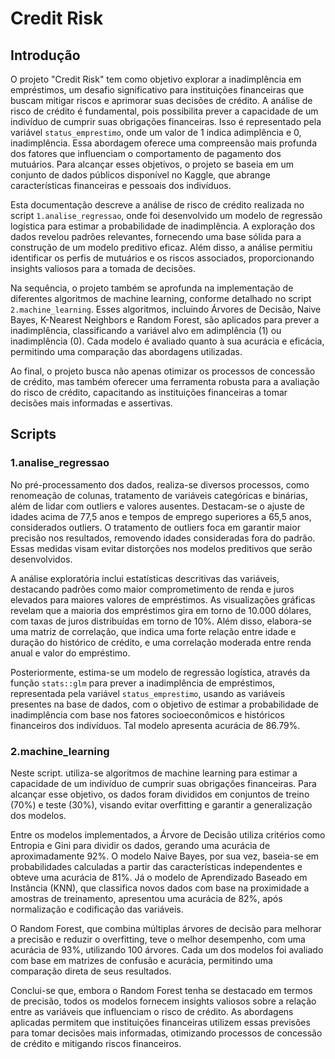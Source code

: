 # Credit Risk

## Introdução

O projeto "Credit Risk" tem como objetivo explorar a inadimplência em empréstimos, um desafio significativo para instituições financeiras que buscam mitigar riscos e aprimorar suas decisões de crédito. A análise de risco de crédito é fundamental, pois possibilita prever a capacidade de um indivíduo de cumprir suas obrigações financeiras. Isso é representado pela variável `status_emprestimo`, onde um valor de 1 indica adimplência e 0, inadimplência. Essa abordagem oferece uma compreensão mais profunda dos fatores que influenciam o comportamento de pagamento dos mutuários. Para alcançar esses objetivos, o projeto se baseia em um conjunto de dados públicos disponível no Kaggle, que abrange características financeiras e pessoais dos indivíduos.

Esta documentação descreve a análise de risco de crédito realizada no script `1.analise_regressao`, onde foi desenvolvido um modelo de regressão logística para estimar a probabilidade de inadimplência. A exploração dos dados revelou padrões relevantes, fornecendo uma base sólida para a construção de um modelo preditivo eficaz. Além disso, a análise permitiu identificar os perfis de mutuários e os riscos associados, proporcionando insights valiosos para a tomada de decisões.

Na sequência, o projeto também se aprofunda na implementação de diferentes algoritmos de machine learning, conforme detalhado no script `2.machine_learning`. Esses algoritmos, incluindo Árvores de Decisão, Naive Bayes, K-Nearest Neighbors e Random Forest, são aplicados para prever a inadimplência, classificando a variável alvo em adimplência (1) ou inadimplência (0). Cada modelo é avaliado quanto à sua acurácia e eficácia, permitindo uma comparação das abordagens utilizadas.

Ao final, o projeto busca não apenas otimizar os processos de concessão de crédito, mas também oferecer uma ferramenta robusta para a avaliação do risco de crédito, capacitando as instituições financeiras a tomar decisões mais informadas e assertivas.

## Scripts

### 1.analise_regressao

No pré-processamento dos dados, realiza-se diversos processos, como renomeação de colunas, tratamento de variáveis categóricas e binárias, além de lidar com outliers e valores ausentes. Destacam-se o ajuste de idades acima de 77,5 anos e tempos de emprego superiores a 65,5 anos, considerados outliers. O tratamento de outliers foca em garantir maior precisão nos resultados, removendo idades consideradas fora do padrão. Essas medidas visam evitar distorções nos modelos preditivos que serão desenvolvidos.

A análise exploratória inclui estatísticas descritivas das variáveis, destacando padrões como maior comprometimento de renda e juros elevados para maiores valores de empréstimos. As visualizações gráficas revelam que a maioria dos empréstimos gira em torno de 10.000 dólares, com taxas de juros distribuídas em torno de 10%. Além disso, elabora-se uma matriz de correlação, que indica uma forte relação entre idade e duração do histórico de crédito, e uma correlação moderada entre renda anual e valor do empréstimo.

Posteriormente, estima-se um modelo de regressão logística, através da função `stats::glm` para prever a inadimplência de empréstimos, representada pela variável `status_emprestimo`, usando as variáveis presentes na base de dados, com o objetivo de estimar a probabilidade de inadimplência com base nos fatores socioeconômicos e históricos financeiros dos indivíduos. Tal modelo apresenta acurácia de 86.79%.

### 2.machine_learning

Neste script. utiliza-se algoritmos de machine learning para estimar a capacidade de um indivíduo de cumprir suas obrigações financeiras. Para alcançar esse objetivo, os dados foram divididos em conjuntos de treino (70%) e teste (30%), visando evitar overfitting e garantir a generalização dos modelos.

Entre os modelos implementados, a Árvore de Decisão utiliza critérios como Entropia e Gini para dividir os dados, gerando uma acurácia de aproximadamente 92%. O modelo Naive Bayes, por sua vez, baseia-se em probabilidades calculadas a partir das características independentes e obteve uma acurácia de 81%. Já o modelo de Aprendizado Baseado em Instância (KNN), que classifica novos dados com base na proximidade a amostras de treinamento, apresentou uma acurácia de 82%, após normalização e codificação das variáveis.

O Random Forest, que combina múltiplas árvores de decisão para melhorar a precisão e reduzir o overfitting, teve o melhor desempenho, com uma acurácia de 93%, utilizando 100 árvores. Cada um dos modelos foi avaliado com base em matrizes de confusão e acurácia, permitindo uma comparação direta de seus resultados.

Conclui-se que, embora o Random Forest tenha se destacado em termos de precisão, todos os modelos fornecem insights valiosos sobre a relação entre as variáveis que influenciam o risco de crédito. As abordagens aplicadas permitem que instituições financeiras utilizem essas previsões para tomar decisões mais informadas, otimizando processos de concessão de crédito e mitigando riscos financeiros.
